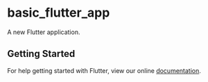 # basic_flutter_app

A new Flutter application.

## Getting Started

For help getting started with Flutter, view our online
[documentation](https://flutter.io/).
